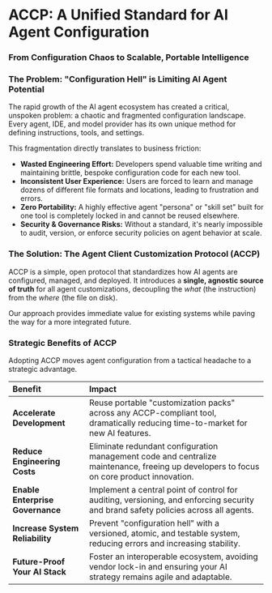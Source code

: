 # **ACCP: A Unified Standard for AI Agent Configuration**

### **From Configuration Chaos to Scalable, Portable Intelligence**

### **The Problem: "Configuration Hell" is Limiting AI Agent Potential**

The rapid growth of the AI agent ecosystem has created a critical, unspoken problem: a chaotic and fragmented configuration landscape. Every agent, IDE, and model provider has its own unique method for defining instructions, tools, and settings.

This fragmentation directly translates to business friction:

* **Wasted Engineering Effort:** Developers spend valuable time writing and maintaining brittle, bespoke configuration code for each new tool.  
* **Inconsistent User Experience:** Users are forced to learn and manage dozens of different file formats and locations, leading to frustration and errors.  
* **Zero Portability:** A highly effective agent "persona" or "skill set" built for one tool is completely locked in and cannot be reused elsewhere.  
* **Security & Governance Risks:** Without a standard, it's nearly impossible to audit, version, or enforce security policies on agent behavior at scale.

### **The Solution: The Agent Client Customization Protocol (ACCP)**

ACCP is a simple, open protocol that standardizes how AI agents are configured, managed, and deployed. It introduces a **single, agnostic source of truth** for all agent customizations, decoupling the *what* (the instruction) from the *where* (the file on disk).

Our approach provides immediate value for existing systems while paving the way for a more integrated future.

### **Strategic Benefits of ACCP**

Adopting ACCP moves agent configuration from a tactical headache to a strategic advantage.

| Benefit | Impact |
| :---- | :---- |
| **Accelerate Development** | Reuse portable "customization packs" across any ACCP-compliant tool, dramatically reducing time-to-market for new AI features. |
| **Reduce Engineering Costs** | Eliminate redundant configuration management code and centralize maintenance, freeing up developers to focus on core product innovation. |
| **Enable Enterprise Governance** | Implement a central point of control for auditing, versioning, and enforcing security and brand safety policies across all agents. |
| **Increase System Reliability** | Prevent "configuration hell" with a versioned, atomic, and testable system, reducing errors and increasing stability. |
| **Future-Proof Your AI Stack** | Foster an interoperable ecosystem, avoiding vendor lock-in and ensuring your AI strategy remains agile and adaptable. |

